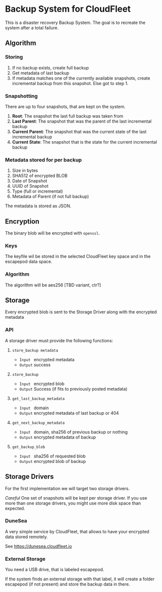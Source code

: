 Backup System for CloudFleet
============================

This is a disaster recovery Backup System. The goal is to recreate the system after a total failure.

Algorithm
---------

### Storing

1. If no backup exists, create full backup
2. Get metadata of last backup
3. If metadata matches one of the currently available snapshots, 
   create incremental backup from this snapshot. Else got to step 1.

### Snapshotting

There are up to four snapshots, that are kept on the system.

1. __Root__: The snapshot the last full backup was taken from
2. __Last Parent__: The snapshot that was the parent of the last incremental backup
3. __Current Parent__: The snapshot that was the current state of the last incremental backup
4. __Current State__: The snapshot that is the state for the current incremental backup

### Metadata stored for per backup

1. Size in bytes
2. SHA512 of encrypted BLOB
3. Date of Snapshot
4. UUID of Snapshot
5. Type (full or incremental)
6. Metadata of Parent (if not full backup)

The metadata is stored as JSON.


Encryption
----------

The binary blob will be encrypted with `openssl`.

### Keys

The keyfile wil be stored in the selected CloudFleet key space and in the escapepod data space.


### Algorithm

The algorithm will be aes256 [TBD variant, ctr?]

Storage
-------

Every encrypted blob is sent to the Storage Driver along with the encrypted metadata

### API

A storage driver must provide the following functions:

1. `store_backup metadata`
   - `Ìnput ` encrypted metadata
   - `Output` success

2. `store_backup` 
   - `Ìnput ` encrypted blob
   - `Output` Success (if fits to previously posted metadata)

3. `get_last_backup_metadata`
   - `Input ` domain
   - `Output` encrypted metadata of last backup or 404
   
4. `get_next_backup_metadata`
   - `Input ` domain, sha256 of previous backup or nothing
   - `Output` encrypted metadata of backup

5. `get_backup_blob`
   - `Input ` sha256 of requested blob
   - `Output` encrypted blob of backup

        

Storage Drivers
---------------

For the first implementation we will target two storage drivers.

_Careful_ One set of snapshots will be kept per storage driver. If you use more than one storage 
drivers, you might use more disk space than expected.

### DuneSea

A very simple service by CloudFleet, that allows to have your encrypted data stored remotely.

See https://dunesea.cloudfleet.io

### External Storage

You need a USB drive, that is labeled escapepod.

If the system finds an external storage with that label, it will create a folder
escapepod (if not present) and store the backup data in there.
